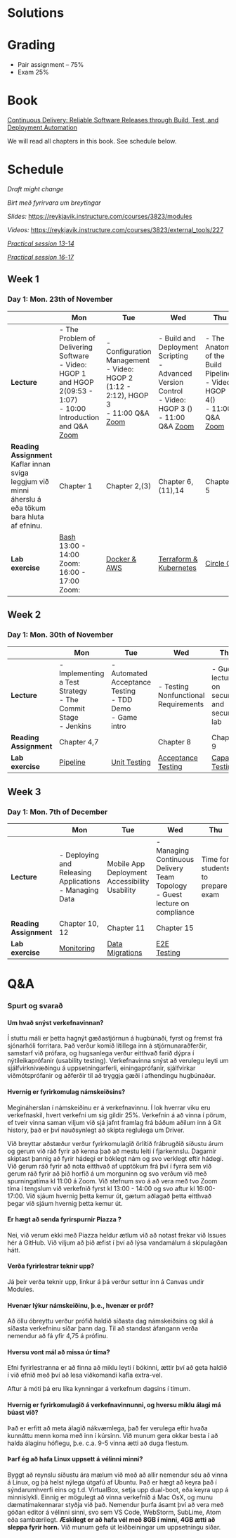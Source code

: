 # Solutions


# Grading

- Pair assignment – 75%
- Exam 25%

# Book

[Continuous Delivery: Reliable Software Releases through Build, Test, and Deployment Automation](https://www.amazon.com/Continuous-Delivery-Deployment-Automation-Addison-Wesley/dp/0321601912)

We will read all chapters in this book. See schedule below.


# Schedule

*Draft might change*

*Birt með fyrirvara um breytingar*

*Slides:* https://reykjavik.instructure.com/courses/3823/modules

*Videos:* https://reykjavik.instructure.com/courses/3823/external_tools/227

[*Practical session 13-14*](https://eu01web.zoom.us/j/63953746447?pwd=NDFPK2J0cVNQbElpZGovdUxFVjlrUT09)

[*Practical session 16-17*](https://eu01web.zoom.us/j/63576957196?pwd=anhsWkhFL3dleklYMGpLbWcxZGQrZz09)

## Week 1

### Day 1: Mon. 23th of November

|                        | Mon                                                      | Tue                                                       | Wed                                                                           | Thu                                                   | Fri                                              |
| ---------------------- | -------------------------------------------------------- | --------------------------------------------------------- | ----------------------------------------------------------------------------- | ----------------------------------------------------- | ------------------------------------------------ |
| **Lecture**            | - The Problem of Delivering Software <br>- Video: HGOP 1 and HGOP 2(09:53 - 1:07) <br> - 10:00 Introduction and Q&A [Zoom](https://eu01web.zoom.us/j/68303049072) | - Configuration Management <br>- Video: HGOP 2 (1:12 - 2:12), HGOP 3 <br> - 11:00 Q&A [Zoom]() | - Build and Deployment Scripting <br> - Advanced Version Control <br>- Video: HGOP 3 () <br> - 11:00 Q&A [Zoom]()| - The Anatomy of the Build Pipeline <br>- Video: HGOP 4() <br> - 11:00 Q&A [Zoom]()                  | No lecture, Lab day                              |
| **Reading Assignment** <br> Kaflar innan sviga leggjum við minni áherslu á eða tökum bara hluta af efninu. | Chapter 1                                                | Chapter 2,(3)                                  | Chapter 6,(11),14                                                                  | Chapter 5                                      |                                                  |
| **Lab exercise**       | [Bash](/assignments/week-01/day-01/README.md) <br> 13:00 - 14:00 Zoom: <br> 16:00 - 17:00 Zoom:             | [Docker & AWS](/assignments/week-01/day-02/README.md)                     | [Terraform & Kubernetes](/assignments/week-01/day-03/README.md)                                             | [Circle CI](/assignments/week-01/day-04/README.md)  | [Week 1 Assignment](/assignments/week-01/day-05/README.md)   |

## Week 2

### Day 1: Mon. 30th of November

|                        | Mon                                                                   | Tue                                                                                              | Wed                                                                  | Thu                                                                          | Fri                                               |
| ---------------------- | --------------------------------------------------------------------- | ------------------------------------------------------------------------------------------------ | -------------------------------------------------------------------- | ---------------------------------------------------------------------------- | ------------------------------------------------- |
| **Lecture**            | - Implementing a Test Strategy <br> - The Commit Stage <br> - Jenkins | - Automated Acceptance Testing<br>- TDD Demo <br> - Game intro <br>| - Testing Nonfunctional Requirements <br>                                    | - Guest lecture on security and security lab <br> | No lecture, Lab day                               |
| **Reading Assignment** | Chapter 4,7                                                           |                                                                                                  | Chapter 8                                                            | Chapter 9                                                                    |                                                   |
| **Lab exercise**       | [Pipeline](/assignments/week-02/day-06/README.md)                                | [Unit Testing](/assignments/week-02/day-07/README.md)                                                    | [Acceptance Testing](/assignments/week-02/day-08/README.md) | [Capacity Testing](/assignments/week-02/day-09/README.md) | [Week 2 Assignment](/assignments/week-02/day-10/README.md) |

## Week 3

### Day 1: Mon. 7th of December

|                        | Mon                                                            | Tue                                                                  | Wed                                               | Thu                               | Fri                                                |
| ---------------------- | -------------------------------------------------------------- | -------------------------------------------------------------------- | ------------------------------------------------- | --------------------------------- | -------------------------------------------------- |
| **Lecture**            | - Deploying and Releasing Applications<br>- Managing Data | Mobile App Deployment <br> Accessibility<br>Usability | - Managing Continuous Delivery<br> Team Topology<br> - Guest lecture on compliance     | Time for students to prepare exam | Exam, 09:00 - 10:30                                |
| **Reading Assignment** | Chapter 10, 12                                                     | Chapter 11                                                           |Chapter 15                                             |                                   |                                                    |
| **Lab exercise**       | [Monitoring](/assignments/week-03/day-11/README.md)|   [Data Migrations](/assignments/week-03/day-12/README.md)                           | [E2E Testing](/assignments/week-03/day-13/README.md) |                                   | [Week 3 Assignment](/assignments/week-03/day-14/README.md) |



# Q&A

### Spurt og svarað

#### Um hvað snýst verkefnavinnan?

Í stuttu máli er þetta hagnýt gæðastjórnun á hugbúnaði, fyrst og fremst frá
sjónarhóli forritara. Það verður komið lítillega inn á stjórnunaraðferðir,
samstarf við prófara, og hugsanlega verður eitthvað farið dýpra í
nýtileikaprófanir (usability testing). Verkefnavinna snýst að verulegu leyti um
sjálfvirknivæðingu á uppsetningarferli, einingaprófanir, sjálfvirkar
viðmótsprófanir og aðferðir til að tryggja gæði í afhendingu hugbúnaðar.

#### Hvernig er fyrirkomulag námskeiðsins?

Megináherslan í námskeiðinu er á verkefnavinnu. Í lok hverrar viku eru
verkefnaskil, hvert verkefni um sig gildir 25%. Verkefnin á að vinna í pörum, ef
tveir vinna saman viljum við sjá jafnt framlag frá báðum aðilum inn á Git
history, það er því nauðsynlegt að skipta reglulega um Driver.


Við breyttar aðstæður verður fyrirkomulagið örlítið frábrugðið síðustu árum og gerum við ráð fyrir að kenna það að mestu leiti í fjarkennslu. 
Dagarnir skiptast þannig að fyrir hádegi er bóklegt nám og svo verklegt eftir hádegi. Við gerum ráð fyrir að nota eitthvað af upptökum frá því í fyrra sem við gerum ráð fyrir að þið horfið á um morguninn og svo verðum við með spurningatíma kl 11:00 á Zoom. 
Við stefnum svo á að vera með tvo Zoom tíma í tengslum við verkefnið fyrst kl 13:00 - 14:00 og svo aftur kl 16:00-17:00. Við sjáum hvernig þetta kemur út, gætum aðlagað þetta eitthvað þegar við sjáum hvernig þetta kemur út. 

#### Er hægt að senda fyrirspurnir Piazza ?

Nei, við verum ekki með Piazza heldur ætlum við að notast frekar við Issues hér
á GitHub. Við viljum að þið æfist í því að lýsa vandamálum á skipulagðan hátt.

#### Verða fyrirlestrar teknir upp?

Já þeir verða teknir upp, linkur á þá verður settur inn á Canvas undir Modules.

#### Hvenær lýkur námskeiðinu, þ.e., hvenær er próf?

Að öllu óbreyttu verður prófið haldið síðasta dag námskeiðsins og skil á síðasta
verkefninu síðar þann dag. Til að standast áfangann verða nemendur að fá yfir
4,75 á prófinu.

#### Hversu vont mál að missa úr tíma?

Efni fyrirlestranna er að finna að miklu leyti í bókinni, ættir því að geta
haldið í við efnið með því að lesa viðkomandi kafla extra-vel.

Aftur á móti þá eru líka kynningar á verkefnum dagsins í tímum.

#### Hvernig er fyrirkomulagið á verkefnavinnunni, og hversu miklu álagi má búast við?

Það er erfitt að meta álagið nákvæmlega, það fer verulega eftir hvaða kunnáttu
menn koma með inn í kúrsinn. Við munum gera okkar besta í að halda álaginu
hóflegu, þ.e. c.a. 9-5 vinna ætti að duga flestum.

#### Þarf ég að hafa Linux uppsett á vélinni minni?

Byggt að reynslu síðustu ára mælum við með að allir nemendur séu að vinna á
Linux, og þá helst nýlega útgafú af Ubuntu. Það er hægt að keyra það í sýndarumhverfi
eins og t.d. VirtualBox, setja upp dual-boot, eða keyra upp á minnislykli.
Einnig er mögulegt að vinna verkefnið á Mac OsX, og munu dæmatímakennarar styðja
við það. Nemendur þurfa ásamt því að vera með góðan editor á vélinni sinni, svo
sem VS Code, WebStorm, SubLime, Atom eða sambærilegt. **Æskilegt er að hafa vél
með 8GB í minni, 4GB ætti að sleppa fyrir horn.** Við munum gefa út
leiðbeiningar um uppsetningu síðar.
